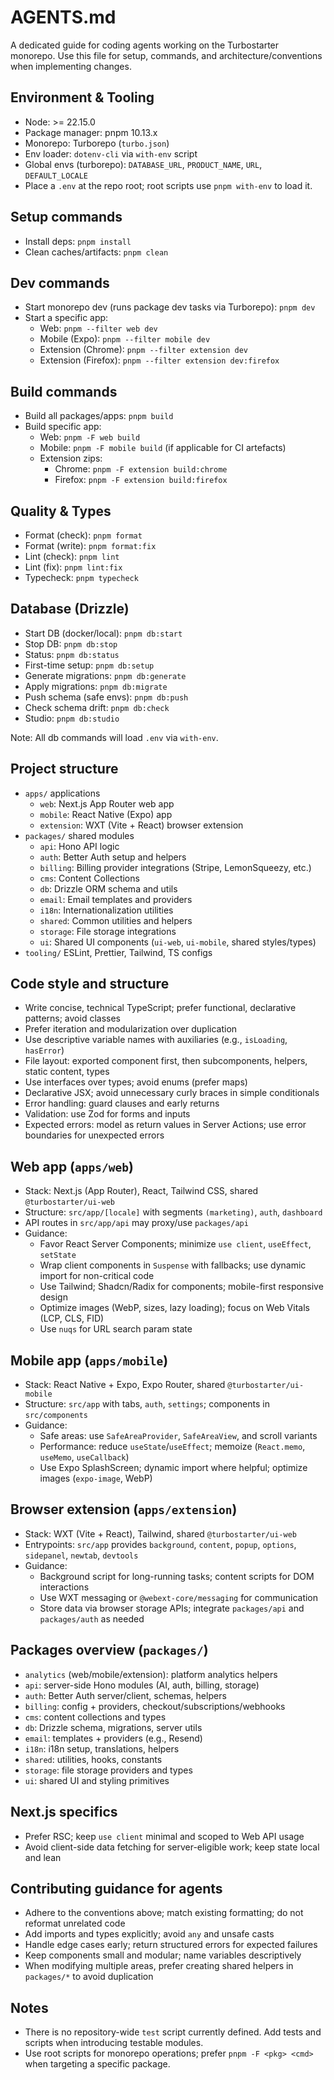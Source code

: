 # AGENTS.md

A dedicated guide for coding agents working on the Turbostarter monorepo. Use this file for setup, commands, and architecture/conventions when implementing changes.

## Environment & Tooling

- Node: >= 22.15.0
- Package manager: pnpm 10.13.x
- Monorepo: Turborepo (`turbo.json`)
- Env loader: `dotenv-cli` via `with-env` script
- Global envs (turborepo): `DATABASE_URL`, `PRODUCT_NAME`, `URL`, `DEFAULT_LOCALE`
- Place a `.env` at the repo root; root scripts use `pnpm with-env` to load it.

## Setup commands

- Install deps: `pnpm install`
- Clean caches/artifacts: `pnpm clean`

## Dev commands

- Start monorepo dev (runs package dev tasks via Turborepo): `pnpm dev`
- Start a specific app:
  - Web: `pnpm --filter web dev`
  - Mobile (Expo): `pnpm --filter mobile dev`
  - Extension (Chrome): `pnpm --filter extension dev`
  - Extension (Firefox): `pnpm --filter extension dev:firefox`

## Build commands

- Build all packages/apps: `pnpm build`
- Build specific app:
  - Web: `pnpm -F web build`
  - Mobile: `pnpm -F mobile build` (if applicable for CI artefacts)
  - Extension zips:
    - Chrome: `pnpm -F extension build:chrome`
    - Firefox: `pnpm -F extension build:firefox`

## Quality & Types

- Format (check): `pnpm format`
- Format (write): `pnpm format:fix`
- Lint (check): `pnpm lint`
- Lint (fix): `pnpm lint:fix`
- Typecheck: `pnpm typecheck`

## Database (Drizzle)

- Start DB (docker/local): `pnpm db:start`
- Stop DB: `pnpm db:stop`
- Status: `pnpm db:status`
- First-time setup: `pnpm db:setup`
- Generate migrations: `pnpm db:generate`
- Apply migrations: `pnpm db:migrate`
- Push schema (safe envs): `pnpm db:push`
- Check schema drift: `pnpm db:check`
- Studio: `pnpm db:studio`

Note: All db commands will load `.env` via `with-env`.

## Project structure

- `apps/` applications
  - `web`: Next.js App Router web app
  - `mobile`: React Native (Expo) app
  - `extension`: WXT (Vite + React) browser extension
- `packages/` shared modules
  - `api`: Hono API logic
  - `auth`: Better Auth setup and helpers
  - `billing`: Billing provider integrations (Stripe, LemonSqueezy, etc.)
  - `cms`: Content Collections
  - `db`: Drizzle ORM schema and utils
  - `email`: Email templates and providers
  - `i18n`: Internationalization utilities
  - `shared`: Common utilities and helpers
  - `storage`: File storage integrations
  - `ui`: Shared UI components (`ui-web`, `ui-mobile`, shared styles/types)
- `tooling/` ESLint, Prettier, Tailwind, TS configs

## Code style and structure

- Write concise, technical TypeScript; prefer functional, declarative patterns; avoid classes
- Prefer iteration and modularization over duplication
- Use descriptive variable names with auxiliaries (e.g., `isLoading`, `hasError`)
- File layout: exported component first, then subcomponents, helpers, static content, types
- Use interfaces over types; avoid enums (prefer maps)
- Declarative JSX; avoid unnecessary curly braces in simple conditionals
- Error handling: guard clauses and early returns
- Validation: use Zod for forms and inputs
- Expected errors: model as return values in Server Actions; use error boundaries for unexpected errors

## Web app (`apps/web`)

- Stack: Next.js (App Router), React, Tailwind CSS, shared `@turbostarter/ui-web`
- Structure: `src/app/[locale]` with segments `(marketing)`, `auth`, `dashboard`
- API routes in `src/app/api` may proxy/use `packages/api`
- Guidance:
  - Favor React Server Components; minimize `use client`, `useEffect`, `setState`
  - Wrap client components in `Suspense` with fallbacks; use dynamic import for non-critical code
  - Use Tailwind; Shadcn/Radix for components; mobile-first responsive design
  - Optimize images (WebP, sizes, lazy loading); focus on Web Vitals (LCP, CLS, FID)
  - Use `nuqs` for URL search param state

## Mobile app (`apps/mobile`)

- Stack: React Native + Expo, Expo Router, shared `@turbostarter/ui-mobile`
- Structure: `src/app` with tabs, `auth`, `settings`; components in `src/components`
- Guidance:
  - Safe areas: use `SafeAreaProvider`, `SafeAreaView`, and scroll variants
  - Performance: reduce `useState`/`useEffect`; memoize (`React.memo`, `useMemo`, `useCallback`)
  - Use Expo SplashScreen; dynamic import where helpful; optimize images (`expo-image`, WebP)

## Browser extension (`apps/extension`)

- Stack: WXT (Vite + React), Tailwind, shared `@turbostarter/ui-web`
- Entrypoints: `src/app` provides `background`, `content`, `popup`, `options`, `sidepanel`, `newtab`, `devtools`
- Guidance:
  - Background script for long-running tasks; content scripts for DOM interactions
  - Use WXT messaging or `@webext-core/messaging` for communication
  - Store data via browser storage APIs; integrate `packages/api` and `packages/auth` as needed

## Packages overview (`packages/`)

- `analytics` (web/mobile/extension): platform analytics helpers
- `api`: server-side Hono modules (AI, auth, billing, storage)
- `auth`: Better Auth server/client, schemas, helpers
- `billing`: config + providers, checkout/subscriptions/webhooks
- `cms`: content collections and types
- `db`: Drizzle schema, migrations, server utils
- `email`: templates + providers (e.g., Resend)
- `i18n`: i18n setup, translations, helpers
- `shared`: utilities, hooks, constants
- `storage`: file storage providers and types
- `ui`: shared UI and styling primitives

## Next.js specifics

- Prefer RSC; keep `use client` minimal and scoped to Web API usage
- Avoid client-side data fetching for server-eligible work; keep state local and lean

## Contributing guidance for agents

- Adhere to the conventions above; match existing formatting; do not reformat unrelated code
- Add imports and types explicitly; avoid `any` and unsafe casts
- Handle edge cases early; return structured errors for expected failures
- Keep components small and modular; name variables descriptively
- When modifying multiple areas, prefer creating shared helpers in `packages/*` to avoid duplication

## Notes

- There is no repository-wide `test` script currently defined. Add tests and scripts when introducing testable modules.
- Use root scripts for monorepo operations; prefer `pnpm -F <pkg> <cmd>` when targeting a specific package.
